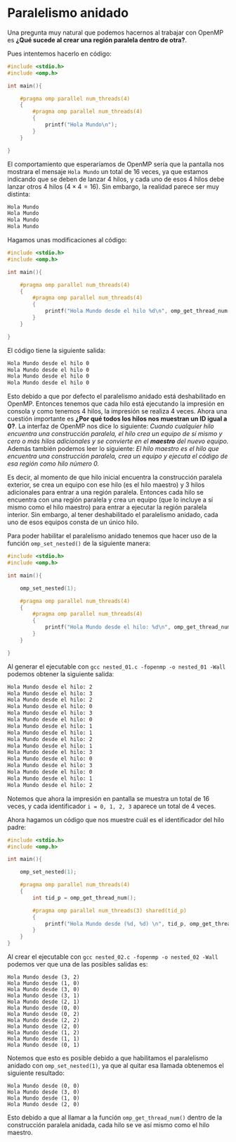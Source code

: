 # Paralelismo anidado

Una pregunta muy natural que podemos hacernos al trabajar con OpenMP es **¿Qué sucede al crear una región paralela dentro de otra?**.

Pues intentemos hacerlo en código:

```c
#include <stdio.h>
#include <omp.h>

int main(){

    #pragma omp parallel num_threads(4)
    {
        #pragma omp parallel num_threads(4)
        {
            printf("Hola Mundo\n");
        }
    }

}
```

El comportamiento que esperaríamos de OpenMP sería que la pantalla nos mostrara el mensaje `Hola Mundo` un total de 16 veces, ya que estamos indicando que se deben de lanzar 4 hilos, y cada uno de esos 4 hilos debe lanzar otros 4 hilos ($4\times 4 = 16$). Sin embargo, la realidad parece ser muy distinta: 


```sh
Hola Mundo
Hola Mundo
Hola Mundo
Hola Mundo
```
Hagamos unas modificaciones al código:

```c
#include <stdio.h>
#include <omp.h>

int main(){

    #pragma omp parallel num_threads(4)
    {
        #pragma omp parallel num_threads(4)
        {
            printf("Hola Mundo desde el hilo %d\n", omp_get_thread_num());
        }
    }

}
```
El código tiene la siguiente salida:

```sh
Hola Mundo desde el hilo 0
Hola Mundo desde el hilo 0
Hola Mundo desde el hilo 0
Hola Mundo desde el hilo 0
```



Esto debido a que por defecto el paralelismo anidado está deshabilitado en OpenMP. Entonces tenemos que cada hilo está ejecutando la impresión en consola y como tenemos 4 hilos, la impresión se realiza 4 veces. Ahora una cuestión importante es **¿Por qué todos los hilos nos muestran un ID igual a 0?**. La interfaz de OpenMP nos dice lo siguiente: *Cuando cualquier hilo encuentra una construcción paralela, el hilo crea un equipo de sí mismo y cero o más hilos adicionales y se convierte en el **maestro** del nuevo equipo.* Además también podemos leer lo siguiente: *El hilo maestro es el hilo que encuentra una construcción paralela, crea un equipo y ejecuta el código de esa región como hilo número 0.*

Es decir, al momento de que hilo inicial encuentra la construcción paralela exterior, se crea un equipo con ese hilo (es el hilo maestro) y 3 hilos adicionales para entrar a una región paralela. Entonces cada hilo se encuentra con una región paralela y crea un equipo (que lo incluye a sí mismo como el hilo maestro) para entrar a ejecutar la región paralela interior. Sin embargo, al tener deshabilitado el paralelismo anidado, cada uno de esos equipos consta de un único hilo.

Para poder habilitar el paralelismo anidado tenemos que hacer uso de la función `omp_set_nested()` de la siguiente manera:

```c
#include <stdio.h>
#include <omp.h>

int main(){

    omp_set_nested(1);

    #pragma omp parallel num_threads(4)
    {
        #pragma omp parallel num_threads(4)
        {
            printf("Hola Mundo desde el hilo: %d\n", omp_get_thread_num());
        }
    }

}
```

Al generar el ejecutable con `gcc nested_01.c -fopenmp -o nested_01 -Wall` podemos obtener la siguiente salida:

```sh
Hola Mundo desde el hilo: 2
Hola Mundo desde el hilo: 3
Hola Mundo desde el hilo: 2
Hola Mundo desde el hilo: 0
Hola Mundo desde el hilo: 3
Hola Mundo desde el hilo: 0
Hola Mundo desde el hilo: 1
Hola Mundo desde el hilo: 1
Hola Mundo desde el hilo: 2
Hola Mundo desde el hilo: 1
Hola Mundo desde el hilo: 3
Hola Mundo desde el hilo: 0
Hola Mundo desde el hilo: 3
Hola Mundo desde el hilo: 0
Hola Mundo desde el hilo: 1
Hola Mundo desde el hilo: 2
```

Notemos que ahora la impresión en pantalla se muestra un total de 16 veces, y cada identificador `i = 0, 1, 2, 3` aparece un total de 4 veces.

Ahora hagamos un código que nos muestre cuál es el identificador del hilo padre:

```c
#include <stdio.h>
#include <omp.h>

int main(){

    omp_set_nested(1);

    #pragma omp parallel num_threads(4)
    {
        int tid_p = omp_get_thread_num();

        #pragma omp parallel num_threads(3) shared(tid_p)
        {
            printf("Hola Mundo desde (%d, %d) \n", tid_p, omp_get_thread_num());
        }
    }
}
```

Al crear el ejecutable con `gcc nested_02.c -fopenmp -o nested_02 -Wall` podemos ver que una de las posibles salidas es:

```
Hola Mundo desde (3, 2)
Hola Mundo desde (1, 0)
Hola Mundo desde (3, 0)
Hola Mundo desde (3, 1)
Hola Mundo desde (2, 1)
Hola Mundo desde (0, 0)
Hola Mundo desde (0, 2)
Hola Mundo desde (2, 2)
Hola Mundo desde (2, 0)
Hola Mundo desde (1, 2)
Hola Mundo desde (1, 1)
Hola Mundo desde (0, 1)
```
Notemos que esto es posible debido a que habilitamos el paralelismo anidado con `omp_set_nested(1)`, ya que al quitar esa llamada obtenemos el siguiente resultado:

```
Hola Mundo desde (0, 0)
Hola Mundo desde (3, 0)
Hola Mundo desde (1, 0)
Hola Mundo desde (2, 0)
```

Esto debido a que al llamar a la función `omp_get_thread_num()` dentro de la construcción paralela anidada, cada hilo se ve así mismo como el hilo maestro. 
